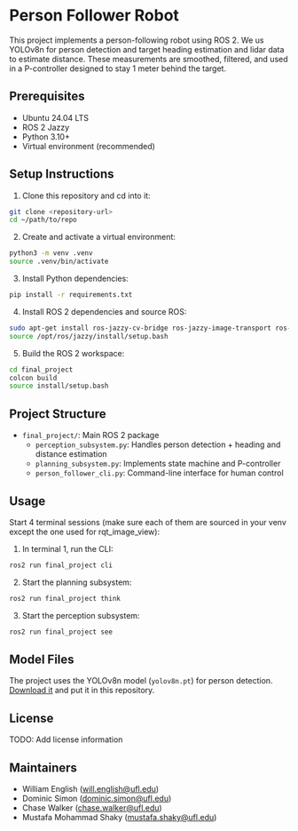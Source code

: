 # Person Follower Robot

This project implements a person-following robot using ROS 2. We us YOLOv8n for person detection and target heading estimation and lidar data to estimate distance. These measurements are smoothed, filtered, and used in a P-controller designed to stay 1 meter behind the target.

## Prerequisites
- Ubuntu 24.04 LTS
- ROS 2 Jazzy
- Python 3.10+
- Virtual environment (recommended)

## Setup Instructions

1. Clone this repository and cd into it:
```bash
git clone <repository-url>
cd ~/path/to/repo
```

2. Create and activate a virtual environment:
```bash
python3 -m venv .venv
source .venv/bin/activate
```

3. Install Python dependencies:
```bash
pip install -r requirements.txt
```

4. Install ROS 2 dependencies and source ROS:
```bash
sudo apt-get install ros-jazzy-cv-bridge ros-jazzy-image-transport ros-jazzy-sensor-msgs ros-jazzy-std-msgs
source /opt/ros/jazzy/install/setup.bash
```

5. Build the ROS 2 workspace:
```bash
cd final_project
colcon build
source install/setup.bash
```

## Project Structure

- `final_project/`: Main ROS 2 package
  - `perception_subsystem.py`: Handles person detection + heading and distance estimation
  - `planning_subsystem.py`: Implements state machine and P-controller
  - `person_follower_cli.py`: Command-line interface for human control

## Usage
Start 4 terminal sessions (make sure each of them are sourced in your venv except the one used for rqt_image_view):

1. In terminal 1, run the CLI:
```bash
ros2 run final_project cli
```

2. Start the planning subsystem:
```bash
ros2 run final_project think
```

3. Start the perception subsystem:
```bash
ros2 run final_project see
```

## Model Files

The project uses the YOLOv8n model (`yolov8n.pt`) for person detection. [Download it](https://github.com/ultralytics/assets/releases/download/v8.3.0/yolov8n.pt) and put it in this repository.
## License

TODO: Add license information

## Maintainers

- William English (will.english@ufl.edu)
- Dominic Simon (dominic.simon@ufl.edu)
- Chase Walker (chase.walker@ufl.edu)
- Mustafa Mohammad Shaky (mustafa.shaky@ufl.edu)
